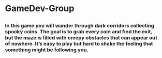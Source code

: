 # GameDev-Group
##
### In this game you will wander through dark corridors collecting spooky coins. The goal is to grab every coin and find the exit, but the maze is filled with creepy obstacles that can appear out of nowhere. It’s easy to play but hard to shake the feeling that something might be following you.
